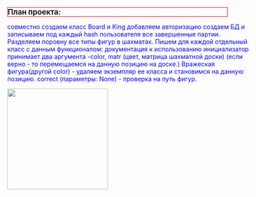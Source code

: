 <!DOCTYPE>
<html>
   <heady>
      <style>
         p {
            color: blue;
            text-align: left;
            width: 110%;
            }
         h1 {
            border: 1px solid red;
            font-size: 120%;
            }
      </style>
   </heady>
   <body>
      <h1>План проекта:</h1>
      <p>совместно создаем класс Board и King
      добавляем авторизацию
      создаем БД и записываем под каждый hash пользователя все завершенные партии.
      Разделяем поровну все типы фигур в шахматаx. Пишем для каждой отдельный класс с данным функционалом:
      документация к использованию
      инициализатор принимает два аргумента -color, matr
      (цвет, матрица шахматной доски)
      (если верно - то перемещаемся на данную позицию на доске.)
      Вражеская фигура(другой color) - удаляем экземпляр ее класса и становимся на данную позицию. 
      correct (параметры: None) - проверка на путь фигур.</p>
         <img src="https://i.kym-cdn.com/entries/icons/mobile/000/018/012/this_is_fine.jpg" widht="200" height="230">
   </body>
</html>
<img>
